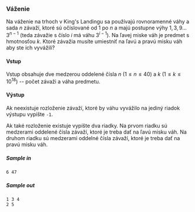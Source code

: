 ### Váženie

Na váženie na trhoch v King's Landingu sa používajú rovnoramenné váhy a sada $n$ závaží, ktoré sú očíslované od 1 po $n$ a majú postupne výhy $1, 3, 9 \dots 3^{n-1}$ (teda závažie s číslo $i$ má váhu $3^{i-1}$). Na ľavej miske váh je predmet s hmotnosťou $k$. Ktoré závažia musíte umiestniť na ľavú a pravú misku váh aby ste ich vyvážili?

#### Vstup
Vstup obsahuje dve medzerou oddelené čísla $n$ ($1 \leq n \leq 40$) a $k$ ($1 \leq k \leq 10^{18}$) -- počet závaži a váha predmetu.

#### Výstup
Ak neexistuje rozloženie závaží, ktoré by váhu vyvážilo na jediný riadok výstupu vypíšte `-1`.

Ak také rozloženie existuje vypíšte dva riadky. Na prvom riadku sú medzerami oddelené čísla závaží, ktoré je treba dať na ľavú misku váh. Na druhom riadku sú medzerami oddelné čísla závaží, ktoré je treba dať na pravú misku váh.

##### Sample in
```
6 47
```

##### Sample out
```
1 3 4
2 5
```
